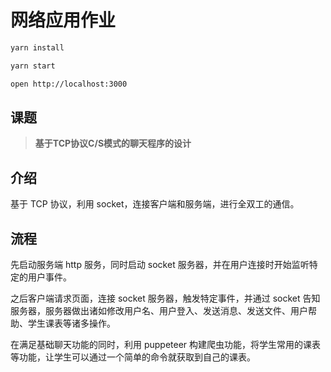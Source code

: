 # 网络应用作业

```bash
yarn install

yarn start

open http://localhost:3000
```

## 课题

> **基于TCP协议C/S模式的聊天程序的设计**  

## 介绍

基于 TCP 协议，利用 socket，连接客户端和服务端，进行全双工的通信。

## 流程

先启动服务端 http 服务，同时启动 socket 服务器，并在用户连接时开始监听特定的用户事件。

之后客户端请求页面，连接 socket 服务器，触发特定事件，并通过 socket 告知服务器，服务器做出诸如修改用户名、用户登入、发送消息、发送文件、用户帮助、学生课表等诸多操作。

在满足基础聊天功能的同时，利用 puppeteer 构建爬虫功能，将学生常用的课表等功能，让学生可以通过一个简单的命令就获取到自己的课表。